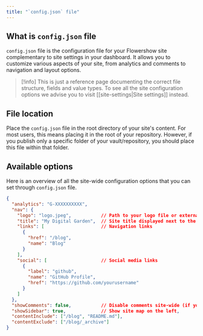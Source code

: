 ```yaml
---
title: "`config.json` file"
---
```

## What is `config.json` file

`config.json` file is the configuration file for your Flowershow site complementary to site settings in your dashboard. It allows you to customize various aspects of your site, from analytics and comments to navigation and layout options.

> [!info]
> This is just a reference page documenting the correct file structure, fields and value types. To see all the site configuration options we advise you to visit [[site-settings|Site settings]] instead.

## File location

Place the `config.json` file in the root directory of your site's content. For most users, this means placing it in the root of your repository. However, if you publish only a specific folder of your vault/repository, you should place this file within that folder.

## Available options

Here is an overview of all the site-wide configuration options that you can set through `config.json` file.

```json
{
  "analytics": "G-XXXXXXXXXX",
  "nav": {
    "logo": "logo.jpeg",           // Path to your logo file or external URL
    "title": "My Digital Garden",  // Site title displayed next to the logo
    "links": [                     // Navigation links
      {
        "href": "/blog",
        "name": "Blog"
      }
    ],
    "social": [                    // Social media links
      {
        "label": "github",
        "name": "GitHub Profile",
        "href": "https://github.com/yourusername"
      }
    ]
  },
  "showComments": false,           // Disable comments site-wide (if you want to enable them only on specific pages)
  "showSidebar": true,             // Show site map on the left,
  "contentInclude": ["/blog", "README.md"],
  "contentExclude": ["/blog/_archive"]
}
```
